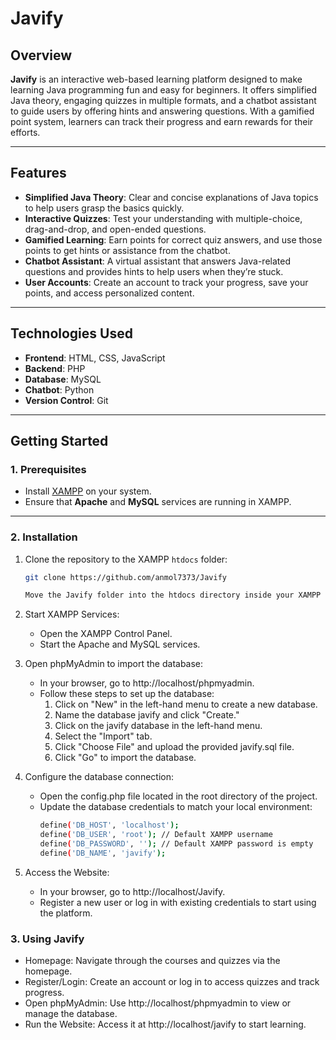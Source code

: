 # **Javify**

## **Overview**
**Javify** is an interactive web-based learning platform designed to make learning Java programming fun and easy for beginners. It offers simplified Java theory, engaging quizzes in multiple formats, and a chatbot assistant to guide users by offering hints and answering questions. With a gamified point system, learners can track their progress and earn rewards for their efforts.

---

## **Features**
- **Simplified Java Theory**: Clear and concise explanations of Java topics to help users grasp the basics quickly.
- **Interactive Quizzes**: Test your understanding with multiple-choice, drag-and-drop, and open-ended questions.
- **Gamified Learning**: Earn points for correct quiz answers, and use those points to get hints or assistance from the chatbot.
- **Chatbot Assistant**: A virtual assistant that answers Java-related questions and provides hints to help users when they’re stuck.
- **User Accounts**: Create an account to track your progress, save your points, and access personalized content.

---

## **Technologies Used**
- **Frontend**: HTML, CSS, JavaScript
- **Backend**: PHP
- **Database**: MySQL
- **Chatbot**: Python
- **Version Control**: Git

---

## **Getting Started**

### **1. Prerequisites**
- Install [XAMPP](https://www.apachefriends.org/index.html) on your system.
- Ensure that **Apache** and **MySQL** services are running in XAMPP.

---

### **2. Installation**

1. Clone the repository to the XAMPP `htdocs` folder:
   ```bash
   git clone https://github.com/anmol7373/Javify

   Move the Javify folder into the htdocs directory inside your XAMPP installation folder.

2. Start XAMPP Services:
   - Open the XAMPP Control Panel.
   - Start the Apache and MySQL services.

3. Open phpMyAdmin to import the database:
   - In your browser, go to http://localhost/phpmyadmin.
   - Follow these steps to set up the database:
      1. Click on "New" in the left-hand menu to create a new database.
      2. Name the database javify and click "Create."
      3. Click on the javify database in the left-hand menu.
      4. Select the "Import" tab.
      5. Click "Choose File" and upload the provided javify.sql file.
      6. Click "Go" to import the database.

4. Configure the database connection:
   - Open the config.php file located in the root directory of the project.
   - Update the database credentials to match your local environment:
     ```bash
     define('DB_HOST', 'localhost');
     define('DB_USER', 'root'); // Default XAMPP username
     define('DB_PASSWORD', ''); // Default XAMPP password is empty
     define('DB_NAME', 'javify');

5. Access the Website:
   - In your browser, go to http://localhost/Javify.
   - Register a new user or log in with existing credentials to start using the platform.

### **3. Using Javify**

   - Homepage: Navigate through the courses and quizzes via the homepage.
   - Register/Login: Create an account or log in to access quizzes and track progress.
   - Open phpMyAdmin: Use http://localhost/phpmyadmin to view or manage the database.
   - Run the Website: Access it at http://localhost/javify to start learning.
